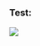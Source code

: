 ### Test:

![](https://owpor.github.io/ReadMeBadge/?label=HEYYYYYYYYYYYYYYYYYYYYY&logo=https://static.vecteezy.com/system/resources/previews/000/366/438/original/home-vector-icon.jpg)

